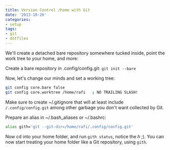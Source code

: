 ```yaml
---
title: Version Control /home with Git
date: '2013-10-26'
categories:
- setup
tags:
- git
- dotfiles
---
```


We'll create a detached bare repository somewhere tucked inside, point the work tree to your home, and more:

Create a bare repository in .config/config.git:
`git init --bare`

Now, let's change our minds and set a working tree:
```bash
git config core.bare false
git config core.worktree /home/rafi   ; NO TRAILING SLASH!
```

Make sure to create ~/.gitignore that will at least include `/.config/config.git` among other garbage you don't want collected by Git.

Prepare an alias in ~/.bash_aliases or ~/.bashrc:
```bash
alias gith='git --git-dir=/home/rafi/.config/config.git'
```

Now cd into your home folder, and run `gith status`, notice the *h* ;).
You can now start treating your home folder like a Git repository, using `gith`.

